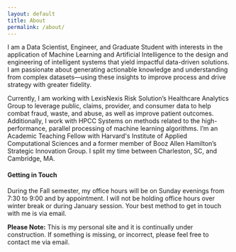 ```yaml
---
layout: default
title: About
permalink: /about/
---
```


I am a Data Scientist, Engineer, and Graduate Student with interests in the application of Machine Learning and Artificial Intelligence to the design and engineering of intelligent systems that yield impactful data-driven solutions. I am passionate about generating actionable knowledge and understanding from complex datasets—using these insights to improve process and drive strategy with greater fidelity. 

Currently, I am working with LexisNexis Risk Solution’s Healthcare Analytics Group to leverage public, claims, provider, and consumer data to help combat fraud, waste, and abuse, as well as improve patient outcomes. Additionally, I work with HPCC Systems on methods related to the high-performance, parallel processing of machine learning algorithms. I’m an Academic Teaching Fellow with Harvard's Institute of Applied Computational Sciences and a former member of Booz Allen Hamilton’s Strategic Innovation Group. I split my time between Charleston, SC, and Cambridge, MA. 

#### Getting in Touch
During the Fall semester, my office hours will be on Sunday evenings from 7:30 to 9:00 and by appointment. I will not be holding office hours over winter break or during January session. Your best method to get in touch with me is via email.

**Please Note:** This is my personal site and it is continually under construction. If something is missing, or incorrect, please feel free to contact me via email.